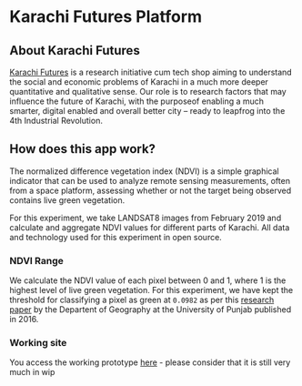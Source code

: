 # Karachi Futures Platform

## About Karachi Futures

[Karachi Futures](http://karachifutures.com/) is a research initiative cum tech shop aiming to understand the social and economic 
problems of Karachi in a much more deeper quantitative and qualitative sense. Our role is to research factors that may influence 
the future of Karachi, with the purposeof enabling a much smarter, digital enabled and overall better city – ready to leapfrog into 
the 4th Industrial Revolution.

## How does this app work?

The normalized difference vegetation index (NDVI) is a simple graphical indicator that can be used to analyze remote sensing 
measurements, often from a space platform, assessing whether or not the target being observed contains live green vegetation. 

For this experiment, we take LANDSAT8 images from February 2019 and calculate and aggregate NDVI values for different parts
of Karachi. All data and technology used for this experiment in open source. 

### NDVI Range

We calculate the NDVI value of each pixel between 0 and 1, where 1 is the highest level of live green vegetation. For this experiment,
we have kept the threshold for classifying a pixel as green at `0.0982` as per this [research paper](https://www.researchgate.net/publication/337101410_Evaluating-Spatial-Patterns_of_Urban_Green_Spaces_in_Karachi_Through_Satellite_Remote_Sensing) by the Departent of Geography at the University of Punjab published in 2016.

### Working site

You access the working prototype [here](https://kfplatform-poc.herokuapp.com/) - please consider that it is still very much in wip
